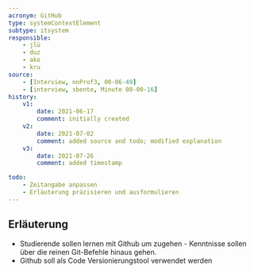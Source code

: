 ```yaml
---
acronym: GitHub
type: systemContextElement
subtype: itsystem
responsible:
    - jlü
    - duz
    - ako
    - kru
source:
    - [Interview, nnProf3, 00-06-49]
    - [interview, sbente, Minute 00-00-16]
history:
    v1:
        date: 2021-06-17
        comment: initially created
    v2:
        date: 2021-07-02
        comment: added source and todo; modified explanation
    v3:
        date: 2021-07-26
        comment: added timestamp

todo:
    - Zeitangabe anpassen 
    - Erläuterung präzisieren und ausformulieren
---
```


## Erläuterung

* Studierende sollen lernen mit Github um zugehen - Kenntnisse sollen über die reinen Git-Befehle hinaus gehen.
* Github soll als Code Versionierungstool verwendet werden
